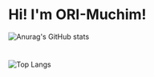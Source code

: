 # Hi! I'm ORI-Muchim!

![Anurag's GitHub stats](https://github-readme-stats.vercel.app/api?username=ORI-Muchim&show_icons=true&theme=dark)
#
![Top Langs](https://github-readme-stats.vercel.app/api/top-langs/?username=ORI-Muchim&layout=compact&theme=dark)
